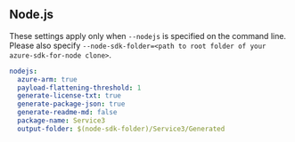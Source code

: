 ## Node.js

These settings apply only when `--nodejs` is specified on the command line.
Please also specify `--node-sdk-folder=<path to root folder of your azure-sdk-for-node clone>`.

```yaml $(nodejs)
nodejs:
  azure-arm: true
  payload-flattening-threshold: 1
  generate-license-txt: true
  generate-package-json: true
  generate-readme-md: false
  package-name: Service3
  output-folder: $(node-sdk-folder)/Service3/Generated
```
